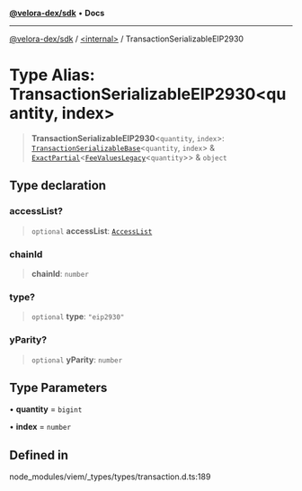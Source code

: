 [**@velora-dex/sdk**](../../README.md) • **Docs**

***

[@velora-dex/sdk](../../globals.md) / [\<internal\>](../README.md) / TransactionSerializableEIP2930

# Type Alias: TransactionSerializableEIP2930\<quantity, index\>

> **TransactionSerializableEIP2930**\<`quantity`, `index`\>: [`TransactionSerializableBase`](TransactionSerializableBase.md)\<`quantity`, `index`\> & [`ExactPartial`](ExactPartial.md)\<[`FeeValuesLegacy`](FeeValuesLegacy.md)\<`quantity`\>\> & `object`

## Type declaration

### accessList?

> `optional` **accessList**: [`AccessList`](AccessList.md)

### chainId

> **chainId**: `number`

### type?

> `optional` **type**: `"eip2930"`

### yParity?

> `optional` **yParity**: `number`

## Type Parameters

• **quantity** = `bigint`

• **index** = `number`

## Defined in

node\_modules/viem/\_types/types/transaction.d.ts:189
